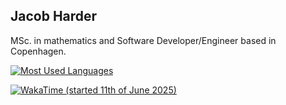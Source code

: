 ## Jacob Harder

MSc. in mathematics and Software Developer/Engineer based in Copenhagen.

[![Most Used Languages](https://github-readme-stats.vercel.app/api/top-langs/?username=harderj&size_weight=0.25&count_weight=0.5&layout=donut&theme=highcontrast&langs_count=8)](https://github.com/harderj)

[![WakaTime (started 11th of June 2025)](https://github-readme-stats.vercel.app/api/wakatime?username=harderj&theme=highcontrast&layout=compact)](https://wakatime.com/@harderj)
